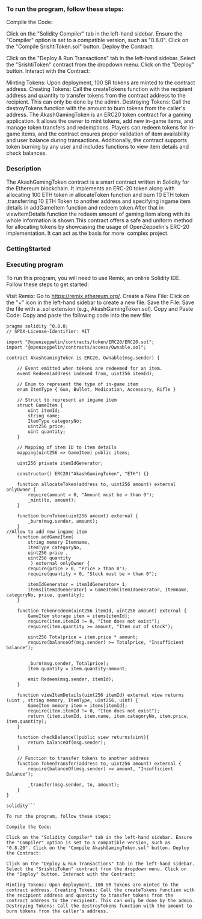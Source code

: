 ### To run the program, follow these steps:

Compile the Code:

Click on the "Solidity Compiler" tab in the left-hand sidebar. Ensure the "Compiler" option is set to a compatible version, such as "0.8.0". Click on the "Compile SrishtiToken.sol" button. Deploy the Contract:

Click on the "Deploy & Run Transactions" tab in the left-hand sidebar. Select the "SrishtiToken" contract from the dropdown menu. Click on the "Deploy" button. Interact with the Contract:

Minting Tokens: Upon deployment, 100 SR tokens are minted to the contract address. Creating Tokens: Call the createTokens function with the recipient address and quantity to transfer tokens from the contract address to the recipient. This can only be done by the admin. Destroying Tokens: Call the destroyTokens function with the amount to burn tokens from the caller's address.
The AkashGamingToken is an ERC20 token contract for a gaming application. It allows the owner to mint tokens, add new in-game items, and manage token transfers and redemptions. Players can redeem tokens for in-game items, and the contract ensures proper validation of item availability and user balance during transactions. Additionally, the contract supports token burning by any user and includes functions to view item details and check balances.

### Description
The AkashGamingToken contract is a smart contract written in Solidity for the Ethereum blockchain. It implements an ERC-20 token along with allocating 100 ETH token in allocateToken function and burn 10 ETH token ,transferring 10 ETH Token to another address and specifying ingame item details in addGameItem function and redeem token.After that in viewItemDetails function the redeem amount of gaming item along with its whole information is shown.This contract offers a safe and uniform method for allocating tokens by showcasing the usage of OpenZeppelin's ERC-20 implementation. It can act as the basis for more  complex project.

### GettingStarted
 ### Executing program
 To run this program, you will need to use Remix, an online Solidity IDE. Follow these steps to get started:

Visit Remix: Go to https://remix.ethereum.org/. Create a New File: Click on the "+" icon in the left-hand sidebar to create a new file. Save the File: Save the file with a .sol extension (e.g.,  AkashGamingToken.sol). Copy and Paste Code: Copy and paste the following code into the new file:

```
pragma solidity ^0.8.0;
// SPDX-License-Identifier: MIT

import "@openzeppelin/contracts/token/ERC20/ERC20.sol";
import "@openzeppelin/contracts/access/Ownable.sol";

contract AkashGamingToken is ERC20, Ownable(msg.sender) {

    // Event emitted when tokens are redeemed for an item.
    event Redeem(address indexed from, uint256 itemId);

    // Enum to represent the type of in-game item
    enum ItemType { Gun, Bullet, Medication, Accessory, Rifle }

    // Struct to represent an ingame item
    struct GameItem {
        uint itemId;
        string name;
        ItemType categoryNo;
        uint256 price;   
        uint quantity;
    }

    // Mapping of item ID to item details
    mapping(uint256 => GameItem) public items;

    uint256 private itemIdGenerator;

    constructor() ERC20("AkashGamingToken", "ETH") {}

    function allocateToken(address to, uint256 amount) external onlyOwner {
        require(amount > 0, "Amount must be > than 0");
        _mint(to, amount);
    }

    function burnToken(uint256 amount) external {
        _burn(msg.sender, amount);
    }
//Allow to add new ingame item
    function addGameItem(
        string memory Itemname,
        ItemType categoryNo,
        uint256 price ,
        uint256 quantity
         ) external onlyOwner {
        require(price > 0, "Price > than 0");
        require(quantity > 0, "Stock must be > than 0");

        itemIdGenerator = itemIdGenerator+ 1;
        items[itemIdGenerator] = GameItem(itemIdGenerator, Itemname, categoryNo, price, quantity);
    }

    function Tokenredeem(uint256 itemId, uint256 amount) external {
        GameItem storage item = items[itemId];
        require(item.itemId != 0, "Item does not exist");
        require(item.quantity >= amount, "Item out of stock");

        uint256 Totalprice = item.price * amount;
        require(balanceOf(msg.sender) >= Totalprice, "Insufficient balance");

       
        _burn(msg.sender, Totalprice);
        item.quantity = item.quantity-amount;

        emit Redeem(msg.sender, itemId);
    }

    function viewItemDetails(uint256 itemId) external view returns (uint , string memory, ItemType, uint256, uint) {
        GameItem memory item = items[itemId];
        require(item.itemId != 0, "Item does not exist");
        return (item.itemId, item.name, item.categoryNo, item.price, item.quantity);
    }

    function checkBalance()public view returns(uint){
        return balanceOf(msg.sender);
    }

    // Function to transfer tokens to another address
    function TokenTransfer(address to, uint256 amount) external {
        require(balanceOf(msg.sender) >= amount, "Insufficient Balance");

        _transfer(msg.sender, to, amount);
    }
}

solidity```

To run the program, follow these steps:

Compile the Code:

Click on the "Solidity Compiler" tab in the left-hand sidebar. Ensure the "Compiler" option is set to a compatible version, such as "0.8.20". Click on the "Compile AkashGamingToken.sol" button. Deploy the Contract:

Click on the "Deploy & Run Transactions" tab in the left-hand sidebar. Select the "SrishtiToken" contract from the dropdown menu. Click on the "Deploy" button. Interact with the Contract:

Minting Tokens: Upon deployment, 100 SR tokens are minted to the contract address. Creating Tokens: Call the createTokens function with the recipient address and quantity to transfer tokens from the contract address to the recipient. This can only be done by the admin. Destroying Tokens: Call the destroyTokens function with the amount to burn tokens from the caller's address.
